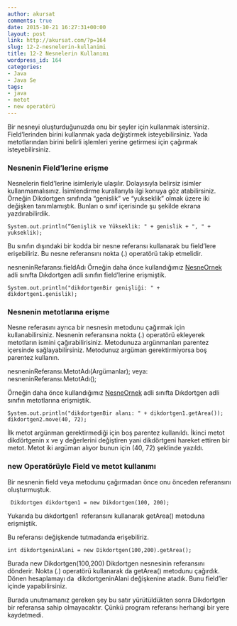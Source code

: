 ```yaml
---
author: akursat
comments: true
date: 2015-10-21 16:27:31+00:00
layout: post
link: http://akursat.com/?p=164
slug: 12-2-nesnelerin-kullanimi
title: 12-2 Nesnelerin Kullanımı
wordpress_id: 164
categories:
- Java
- Java Se
tags:
- java
- metot
- new operatörü
---
```


Bir nesneyi oluşturduğunuzda onu bir şeyler için kullanmak istersiniz. Field’lerinden birini kullanmak yada değiştirmek isteyebilirsiniz. Yada metotlarından birini belirli işlemleri yerine getirmesi için çağırmak isteyebilirsiniz.


### **Nesnenin Field’lerine erişme**


Nesnelerin field’lerine isimleriyle ulaşılır. Dolayısıyla belirsiz isimler kullanmamalısınız. İsimlendirme kurallarıyla ilgi konuya göz atabilirsiniz.
Örneğin Dikdortgen sınıfında “genislik” ve “yukseklik” olmak üzere iki değişken tanımlamıştık. Bunları o sınıf içerisinde şu şekilde ekrana yazdırabilirdik.
<!-- more -->

    
    System.out.println(“Genişlik ve Yükseklik: " + genislik + ", " + yukseklik);


Bu sınıfın dışındaki bir kodda bir nesne referansı kullanarak bu field’lere erişebiliriz. Bu nesne referansını nokta (.) operatörü takip etmelidir.

nesneninRefaransı.fieldAdı
Örneğin daha önce kullandığımız [NesneOrnek](http://akursat.com/?p=99) adli sınıfta Dıkdortgen adli sınıfın field’lerine erişmiştik.

    
    System.out.println("dikdortgenBir genişliği: " + dikdortgen1.genislik);




### **Nesnenin metotlarına erişme**


Nesne referasını ayrıca bir nesnesin metodunu çağırmak için kullanabilirsiniz. Nesnenin referansına nokta (.) operatörü ekleyerek metotların ismini çağırabilirisiniz. Metodunuza argünmanları parentez içersinde sağlayabilirsiniz. Metodunuz argüman gerektirmiyorsa boş parentez kullanın.

nesneninReferansı.MetotAdı(Argümanlar);
veya:
nesneninReferansı.MetotAdı();

Örneğin daha önce kullandığımız [NesneOrnek](http://akursat.com/?p=99) adli sınıfta Dıkdortgen adli sınıfın metotlarına erişmiştik.

    
    System.out.println("dikdortgenBir alanı: " + dikdortgen1.getArea());
    dikdortgen2.move(40, 72);


İlk metot argünman gerektirmediği için boş parentez kullanıldı. İkinci metot dikdörtgenin x ve y değerlerini değiştiren yani dikdörtgeni hareket ettiren bir metot. Metot iki argüman alıyor bunun için (40, 72) şeklinde yazıldı.


### **new Operatörüyle Field ve metot kullanımı**


Bir nesnenin field veya metodunu çağırmadan önce onu önceden referansını oluşturmuştuk.

    
     Dikdortgen dikdortgen1 = new Dikdortgen(100, 200);


Yukarıda bu dıkdortgen1  referansını kullanarak getArea() metoduna erişmiştik.

Bu referansı değişkende tutmadanda erişebiliriz.

    
    int dikdortgeninAlani = new Dikdortgen(100,200).getArea();


Burada new Dikdortgen(100,200) Dikdortgen nesnesinin referansını dönderir. Nokta (.) operatörü kullanarak da getArea() metodunu çağırdık. Dönen hesaplamayı da  dikdortgeninAlani değişkenine atadık. Bunu field’ler içinde yapabilirsiniz.

Burada unutmamanız gereken şey bu satır yürütüldükten sonra Dikdortgen bir referansa sahip olmayacaktır. Çünkü program referansı herhangi bir yere kaydetmedi.
